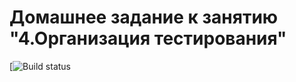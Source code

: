 # Домашнее задание к занятию "4.Организация тестирования"
[![Build status](https://ci.appveyor.com/api/github/webhook?id=1rd3uxyaeex1667p)
